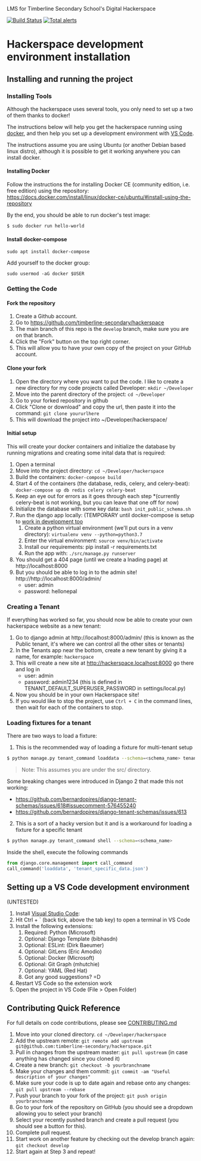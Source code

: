 LMS for Timberline Secondary School's Digital Hackerspace

[![Build Status](https://travis-ci.org/timberline-secondary/hackerspace.svg?branch=develop)](https://travis-ci.org/timberline-secondary/hackerspace)
[![Total alerts](https://img.shields.io/lgtm/alerts/g/timberline-secondary/hackerspace.svg?logo=lgtm&logoWidth=18)](https://lgtm.com/projects/g/timberline-secondary/hackerspace/alerts/)

# Hackerspace development environment installation

## Installing and running the project

### Installing Tools

Although the hackerspace uses several tools, you only need to set up a two of them thanks to docker!

The instructions below will help you get the hackerspace running using [docker](https://www.docker.com/), and then help you set up a development environment with [VS Code](https://code.visualstudio.com/).

The instructions assume you are using Ubuntu (or another Debian based linux distro), although it is possible to get it working anywhere you can install docker.

#### Installing Docker

Follow the instructions the for installing Docker CE (community edition, i.e. free edition) using the repository:
https://docs.docker.com/install/linux/docker-ce/ubuntu/#install-using-the-repository

By the end, you should be able to run docker's test image:

`$ sudo docker run hello-world`

#### Install docker-compose
`sudo apt install docker-compose`

Add yourself to the docker group:

`sudo usermod -aG docker $USER`


### Getting the Code

#### Fork the repository

1. Create a Github account.
2. Go to https://github.com/timberline-secondary/hackerspace
3. The main branch of this repo is the `develop` branch, make sure you are on that branch.
3. Click the "Fork" button on the top right corner.
4. This will allow you to have your own copy of the project on your GitHub account.

#### Clone your fork

1. Open the directory where you want to put the code.  I like to create a new directory for my code projects called Developer: `mkdir ~/Developer`
2. Move into the parent directory of the project: `cd ~/Developer`
3. Go to your forked repository in github
4. Click "Clone or download" and copy the url, then paste it into the command: `git clone yoururlhere`
5. This will download the project into ~/Developer/hackerspace/

#### Initial setup
This will create your docker containers and initialize the database by running migrations and creating some inital data that is required:

1. Open a terminal
2. Move into the project directory: `cd ~/Developer/hackerspace`
3. Build the containers: `docker-compose build`
4. Start 4 of the containers (the database, redis, celery, and celery-beat):
`docker-compose up db redis celery celery-beat`
5. Keep an eye out for errors as it goes through each step *(currently celery-beat is not working, but you can leave that one off for now)
6. Initialize the database with some key data: `bash init_public_schema.sh`
7. Run the django app locally: (TEMPORARY until docker-compose is setup to [work in development too](https://docs.docker.com/compose/extends/)
   1. Create a python virtual environment (we'll put ours in a venv directory): `virtualenv venv --python=python3.7`
   2. Enter the virtual environment: `source venv/bin/activate`
   3. Install our requirements: pip install -r requirements.txt
   4. Run the app with: `./src/manage.py runserver`
8. You should get a 404 page (until we create a lnading page) at http://localhost:8000
9. But you should be able to log in to the admin site!  http://http://localhost:8000/admin/
   - user: admin
   - password: hellonepal

### Creating a Tenant
If everything has worked so far, you should now be able to create your own hackerspace website as a new tenant:

1. Go to django admin at http://localhost:8000/admin/ (this is known as the Public tenant, it's where we can control all the other sites or tenants)
2. In the Tenants app near the bottom, create a new tenant by giving it a name, for example: `hackerspace`
3. This will create a new site at http://hackerspace.localhost:8000 go there and log in
   - user: admin
   - password: admin1234 (this is defined in TENANT_DEFAULT_SUPERUSER_PASSWORD in settings/local.py)
4. Now you should be in your own Hackerspace site!
5. If you would like to stop the project, use `Ctrl + C` in the command lines, then wait for each of the containers to stop.

### Loading fixtures for a tenant

There are two ways to load a fixture:

1. This is the recommended way of loading a fixture for multi-tenant setup
  ```sh
  $ python manage.py tenant_command loaddata --schema=<schema_name> tenant_specific_data.json
  ```
 > Note: This assumes you are under the src/ directory.

 Some breaking changes were introduced in Django 2 that made this not working:
  - https://github.com/bernardopires/django-tenant-schemas/issues/618#issuecomment-576455240
  - https://github.com/bernardopires/django-tenant-schemas/issues/613


2. This is a sort of a hacky version but it and is a workaround for loading a fixture for a specific tenant
 ```sh
 $ python manage.py tenant_command shell --schema=<schema_name>
 ```

 Inside the shell, execute the following commands
 ```python
 from django.core.management import call_command
 call_command('loaddata', 'tenant_specific_data.json')
 ```

## Setting up a VS Code development environment
(UNTESTED)

1. Install [Visual Studio Code](https://code.visualstudio.com/docs/setup/setup-overview):
2. Hit Ctrl + ` (back tick, above the tab key) to open a terminal in VS Code
3. Install the following extensions:
   1. Required: Python (Microsoft)
   3. Optional: Django Template (bibhasdn)
   4. Optional: ESLint: (Dirk Baeumer)
   5. Optional: GitLens (Eric Amodio)
   6. Optional: Docker (Microsoft)
   7. Optional: Git Graph (mhutchie)
   8. Optional: YAML (Red Hat)
   9. Got any good suggestions? =D
4. Restart VS Code so the extension work
5. Open the project in VS Code (File > Open Folder)

## Contributing Quick Reference

For full details on code contributions, please see [CONTRIBUTING.md](https://github.com/timberline-secondary/hackerspace/blob/develop/CONTRIBUTING.md)

1. Move into your cloned directory. `cd ~/Developer/hackerspace`
2. Add the upstream remote: `git remote add upstream git@github.com:timberline-secondary/hackerspace.git`
3. Pull in changes from the upstream master: `git pull upstream` (in case anything has changed since you cloned it)
5. Create a new branch: `git checkout -b yourbranchname`
6. Make your changes and them commit: `git commit -am "Useful description of your changes"`
7. Make sure your code is up to date again and rebase onto any changes: `git pull upstream --rebase`
7. Push your branch to your fork of the project: `git push origin yourbranchname`
8. Go to your fork of the repository on GitHub (you should see a dropdown allowing you to select your branch)
9. Select your recently pushed branch and create a pull request (you should see a button for this).
10. Complete pull request.
11. Start work on another feature by checking out the develop branch again: `git checkout develop`
12. Start again at Step 3 and repeat!
